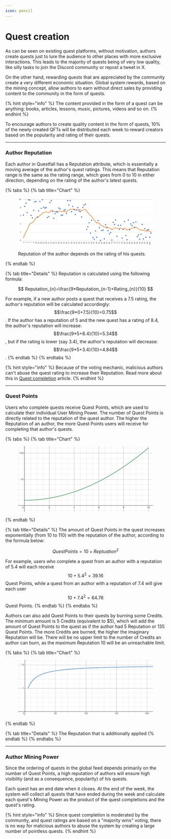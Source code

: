 ```yaml
---
icon: pencil
---
```


# Quest creation

As can be seen on existing quest platforms, without motivation, authors create quests just to lure the audience to other places with more exclusive interactions. This leads to the majority of quests being of very low quality, like silly tasks to join the Discord community or repost a tweet in X.

On the other hand, rewarding quests that are appreciated by the community create a very different economic situation. Global system rewards, based on the mining concept, allow authors to earn without direct sales by providing content to the community in the form of quests.

{% hint style="info" %}
The content provided in the form of a quest can be anything: books, articles, lessons, music, pictures, videos and so on.
{% endhint %}

To encourage authors to create quality content in the form of quests, 10% of the newly created QFTs will be distributed each week to reward creators based on the popularity and rating of their quests.

***

### Author Reputation

Each author in Questfall has a Reputation attribute, which is essentially a moving average of the author's quest ratings. This means that Reputation range is the same as the rating range, which goes from 0 to 10 in either direction, depending on the rating of the author's latest quests.

{% tabs %}
{% tab title="Chart" %}
<figure><img src="../.gitbook/assets/image.png" alt=""><figcaption><p>Reputation of the author depends on the rating of his quests.</p></figcaption></figure>
{% endtab %}

{% tab title="Details" %}
Reputation is calculated using the following formula:

$$
Reputation_{n}=\frac{9*Reputation_{n-1}+Rating_{n}}{10}
$$

For example, if a new author posts a quest that receives a 7.5 rating, the author's reputation will be calculated accordingly: $$\frac{9*0+7.5}{10}=0.75$$. If the author has a reputation of 5 and the new quest has a rating of 8.4, the author's reputation will increase: $$\frac{9*5+8.4}{10}=5.34$$, but if the rating is lower (say 3.4), the author's reputation will decrease: $$\frac{9*5+3.4}{10}=4.84$$.
{% endtab %}
{% endtabs %}

{% hint style="info" %}
Because of the voting mechanic, malicious authors can't abuse the quest rating to increase their Reputation. Read more about this in [Quest completion](quest-completion.md) article.
{% endhint %}



***

### Quest Points

Users who complete quests receive Quest Points, which are used to calculate their individual User Mining Power. The number of Quest Points is directly related to the reputation of the quest author. The higher the Reputation of an author, the more Quest Points users will receive for completing that author's quests.

{% tabs %}
{% tab title="Chart" %}
<figure><img src="../.gitbook/assets/image (5).png" alt=""><figcaption></figcaption></figure>
{% endtab %}

{% tab title="Details" %}
The amount of Quest Points in the quest increases exponentially (from 10 to 110) with the reputation of the author, according to the formula below:

$$
QuestPoints=10+Reptuation^{2}
$$

For example, users who complete a quest from an author with a reputation of 5.4 will each receive $$10+5.4^{2}=39.16$$ Quest Points, while a quest from an author with a reputation of 7.4 will give each user $$10+7.4^{2}=64.76$$ Quest Points.
{% endtab %}
{% endtabs %}

Authors can also add Quest Points to their quests by burning some Credits. The minimum amount is 5 Credits (equivalent to $5), which will add the amount of Quest Points to the quest as if the author had 5 Reputation or 135 Quest Points. The more Credits are burned, the higher the imaginary Reputation will be. There will be no upper limit to the number of Credits an author can burn, as the maximum Reputation 10 will be an unreachable limit.

{% tabs %}
{% tab title="Chart" %}
<figure><img src="../.gitbook/assets/image (2).png" alt=""><figcaption></figcaption></figure>
{% endtab %}

{% tab title="Details" %}
The Reputation that is additionally applied&#x20;
{% endtab %}
{% endtabs %}

***

### Author Mining Power

Since the ordering of quests in the global feed depends primarily on the number of Quest Points, a high reputation of authors will ensure high visibility (and as a consequence, popularity) of his quests.

Each quest has an end date when it closes. At the end of the week, the system will collect all quests that have ended during the week and calculate each quest's Mining Power as the product of the quest completions and the quest's rating.



{% hint style="info" %}
Since quest completion is moderated by the community, and quest ratings are based on a "majority wins" voting, there is no way for malicious authors to abuse the system by creating a large number of pointless quests.
{% endhint %}
